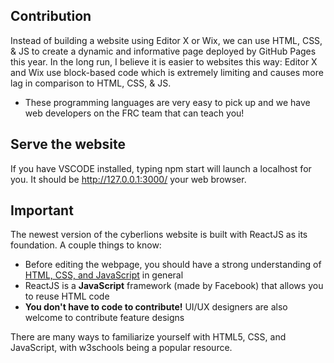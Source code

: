 ## **Contribution**

Instead of building a website using Editor X or Wix, we can use HTML, CSS, & JS to create a dynamic and informative page deployed by GitHub Pages this year. In the long run, I believe it is easier to websites this way: Editor X and Wix use block-based code which is extremely limiting and causes more lag in comparison to HTML, CSS, & JS. 

- These programming languages are very easy to pick up and we have web developers on the FRC team that can teach you!

## **Serve the website**

If you have VSCODE installed, typing npm start will launch a localhost for you. It should be http://127.0.0.1:3000/ your web browser. 

## **Important**

The newest version of the cyberlions website is built with ReactJS as its foundation. A couple things to know:

- Before editing the webpage, you should have a strong understanding of <ins>HTML, CSS, and JavaScript</ins> in general
- ReactJS is a **JavaScript** framework (made by Facebook) that allows you to reuse HTML code
- **You don't have to code to contribute!** UI/UX designers are also welcome to contribute feature designs

There are many ways to familiarize yourself with HTML5, CSS, and JavaScript, with w3schools being a popular resource. 
